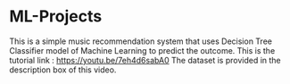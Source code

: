 # ML-Projects
This is a simple music recommendation system that uses Decision Tree Classifier model of Machine Learning to predict the outcome.
This is the tutorial link : https://youtu.be/7eh4d6sabA0
The dataset is provided in the description box of this video.
